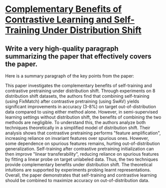 # [Complementary Benefits of Contrastive Learning and Self-Training Under   Distribution Shift](https://arxiv.org/abs/2312.03318)

## Write a very high-quality paragraph summarizing the paper that effectively covers the paper.

 Here is a summary paragraph of the key points from the paper:

This paper investigates the complementary benefits of self-training and contrastive pretraining under distribution shift. Through experiments on 8 distribution shift datasets, the authors find that combining self-training (using FixMatch) after contrastive pretraining (using SwAV) yields significant improvements in accuracy (3-8%) on target out-of-distribution data compared to using either method alone. However, in semi-supervised learning settings without distribution shift, the benefits of combining the two methods are negligible. To understand this, the authors analyze both techniques theoretically in a simplified model of distribution shift. Their analysis shows that contrastive pretraining performs "feature amplification", increasing reliance on invariant features over spurious ones. However, some dependence on spurious features remains, hurting out-of-distribution generalization. Self-training after contrastive pretraining initialization can then improve "linear transferability", reducing reliance on spurious features by fitting a linear probe on target unlabeled data. Thus, the two techniques provide complementary benefits under distribution shift. The theoretical intuitions are supported by experiments probing learnt representations. Overall, the paper demonstrates that self-training and contrastive learning should be combined to maximize accuracy on out-of-distribution data.
